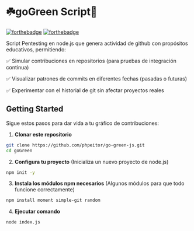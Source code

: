 # ☘️goGreen Script🐞
[![forthebadge](http://forthebadge.com/images/badges/made-with-javascript.svg)](https://www.linkedin.com/in/drphp/)
[![forthebadge](http://forthebadge.com/images/badges/built-with-love.svg)](https://www.linkedin.com/in/drphp/)

Script Pentesting en node.js que genera actividad de github con propósitos educativos, permitiendo:

✅ Simular contribuciones en repositorios (para pruebas de integración continua)

✅ Visualizar patrones de commits en diferentes fechas (pasadas o futuras)

✅ Experimentar con el historial de git sin afectar proyectos reales

## Getting Started

Sigue estos pasos para dar vida a tu gráfico de contribuciones:

1. **Clonar este repositorio**
```bash
git clone https://github.com/phpeitor/go-green-js.git
cd goGreen
```
2. **Configura tu proyecto** (Inicializa un nuevo proyecto de node.js)
```bash
npm init -y
  ```
3. **Instala los módulos npm necesarios** (Algunos módulos para que todo funcione correctamente)
```bash
npm install moment simple-git random
```
4. **Ejecutar comando**
```bash
node index.js
```
